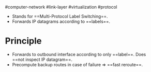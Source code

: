 #computer-network  #link-layer #virtualization #protocol 

- Stands for ==Multi-Protocol Label Switching==.
- Forwards IP datagrams according to ==labels==.
# Principle
- Forwards to outbound interface according to only ==label==. Does ==not inspect IP datagram==.
- Precompute backup routes in case of failure $\Rightarrow$ ==fast reroute==.
